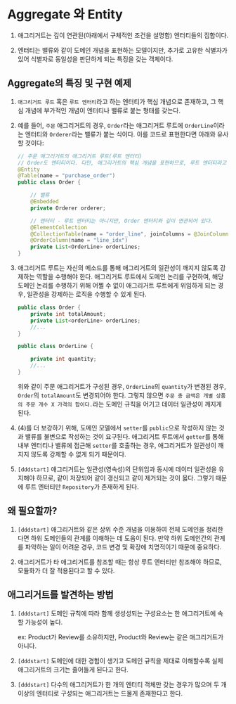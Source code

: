 # Aggregate 와 Entity

1. 애그리거트는 깊이 연관된(아래에서 구체적인 조건을 설명함) 엔터티들의 집합이다.

2. 엔터티는 밸류와 같이 도메인 개념을 표현하는 모델이지만, 추가로 고유한 식별자가 있어 식별자로 동일성을 판단하게 되는 특징을 갖는 객체이다.

## Aggregate의 특징 및 구현 예제

1.  `애그리거트 루트` 혹은 `루트 엔터티`라고 하는 엔터티가 핵심 개념으로 존재하고, 그 핵심 개념에 부가적인 개념이 엔터티나 밸류로 붙는 형태를 갖는다. 

2. 예를 들어, `주문` 애그리거트의 경우, `Order`라는 애그리거트 루트에 `OrderLine`이라는 엔터티와 `Orderer`라는 밸류가 붙는 식이다. 이를 코드로 표현한다면 아래와 유사할 것이다:

    ```java
    // 주문 애그리거트의 애그리거트 루트(루트 엔터티)
    // Order도 엔터티이다. 다만, 애그리거트의 핵심 개념을 표현하므로, 루트 엔터티라고 하는 것이다.
    @Entity
    @Table(name = "purchase_order")
    public class Order {

        // 밸류
        @Embedded
        private Orderer orderer;

        // 엔터티 - 루트 엔터티는 아니지만, Order 엔터티와 깊이 연관되어 있다.
        @ElementCollection
        @CollectionTable(name = "order_line", joinColumns = @JoinColumn(name = "order_number"))
        @OrderColumn(name = "line_idx")
        private List<OrderLine> orderLines;
    }
    ```

3. 애그리거트 루트는 자신의 메소드를 통해 애그리거트의 일관성이 깨지지 않도록 강제하는 역할을 수행해야 한다. 애그리거트 루트에서 도메인 논리를 구현하여, 해당 도메인 논리를 수행하기 위해 어쩔 수 없이 애그리거트 루트에게 위임하게 되는 경우, 일관성을 강제하는 로직을 수행할 수 있게 된다.

    ```java
    public class Order {
        private int totalAmount;
        private List<orderLine> orderLines;
        //...
    }

    public class OrderLine {

        private int quantity;
        //...
    }
    ```

    위와 같이 주문 애그리거트가 구성된 경우, `OrderLine`의 `quantity`가 변경된 경우, `Order`의 `totalAmount`도 변경되어야 한다. 그렇지 않으면 `주문 총 금액은 개별 상품의 주문 개수 X 가격의 합이다.`라는 도메인 규칙을 어기고 데이터 일관성이 깨지게 된다.

4. (4)를 더 보강하기 위해, 도메인 모델에서 `setter`를 `public`으로 작성하지 않는 것과 밸류를 불변으로 작성하는 것이 요구된다. 애그리거트 루트에서 `getter`를 통해 내부 엔터티나 밸류에 접근해 `setter`를 호출하는 경우, 애그리거트가 일관성이 깨지지 않도록 강제할 수 없게 되기 때문이다.

5. `[dddstart]` 애그리거트는 일관성(영속성)의 단위임과 동시에 데이터 일관성을 유지해야 하므로, 같이 저장되어 같이 갱신되고 같이 제거되는 것이 옳다. 그렇기 때문에 루트 엔터티만 `Repository`가 존재하게 된다.

## 왜 필요할까?

1. `[dddstart]` 애그리거트와 같은 상위 수준 개념을 이용하여 전체 도메인을 정리한다면 하위 도메인들의 관계를 이해하는 데 도움이 된다. 만약 하위 도메인간의 관계를 파악하는 일이 어려운 경우, 코드 변경 및 확장에 치명적이기 때문에 중요하다.

2. 애그리거트가 타 애그리거트를 참조할 때는 항상 루트 엔터티만 참조해야 하므로, 모듈화가 더 잘 적용된다고 할 수 있다.

## 애그리거트를 발견하는 방법

1. `[dddstart]` 도메인 규칙에 따라 함께 생성성되는 구성요소는 한 애그리거트에 속할 가능성이 높다.

    ex: Product가 Review를 소유하지만, Product와 Review는 같은 애그리거트가 아니다.

2. `[dddstart]` 도메인에 대한 경험이 생기고 도메인 규칙을 제대로 이해할수록 실제 애그리거트의 크기는 줄어들게 된다고 한다.

3. `[dddstart]` 다수의 애그리거트가 한 개의 엔터티 객체만 갖는 경우가 많으며 두 개 이상의 엔터티로 구성되는 애그리거트는 드물게 존재한다고 한다.